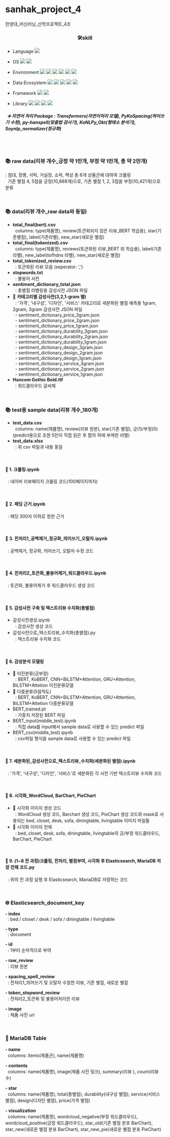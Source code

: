 # sanhak_project_4
한양대_머신러닝_산학프로젝트_4조


### <div align=center>🛠skill</div>
- Language <img src="https://img.shields.io/badge/Python-3776AB?style=plastic&logo=Python&logoColor=white"> 

- OS <img src="https://img.shields.io/badge/Linux-FCC624?style=plastic&logo=Linux&logoColor=white"> <img src="https://img.shields.io/badge/CentOS-262577?style=plastic&logo=CentOS&logoColor=white">

- Environment <img src="https://img.shields.io/badge/Google Colab-F9AB00?style=plastic&logo=Google Colab&logoColor=white"> <img src="https://img.shields.io/badge/Jupyter-F37626?style=plastic&logo=Jupyter&logoColor=white"> <img src="https://img.shields.io/badge/NVIDIA-76B900?style=plastic&logo=NVIDIA&logoColor=white"> <img src="https://img.shields.io/badge/Visual Studio Code-007ACC?style=plastic&logo=Visual Studio Code&logoColor=white"> <img src="https://img.shields.io/badge/Microsoft Azure-0078D4?style=plastic&logo=Microsoft Azure&logoColor=white"> <img src="https://img.shields.io/badge/VirtualBox-183A61?style=plastic&logo=VirtualBox&logoColor=white">

- Data Ecosystem <img src="https://img.shields.io/badge/Grafana-F46800?style=plastic&logo=Grafana&logoColor=white"> <img src="https://img.shields.io/badge/Prometheus-E6522C?style=plastic&logo=Prometheus&logoColor=white"> <img src="https://img.shields.io/badge/Elasticsearch-005571?style=plastic&logo=Elasticsearch&logoColor=white"> <img src="https://img.shields.io/badge/Logstash-005571?style=plastic&logo=Logstash&logoColor=white"> <img src="https://img.shields.io/badge/MariaDB-003545?style=plastic&logo=MariaDB&logoColor=white">

- Framework <img src="https://img.shields.io/badge/Keras-D00000?style=plastic&logo=Keras&logoColor=white"> <img src="https://img.shields.io/badge/Django-092E20?style=plastic&logo=Django&logoColor=white"> 

- Library <img src="https://img.shields.io/badge/scikit learn-F7931E?style=plastic&logo=scikit learn&logoColor=white">  <img src="https://img.shields.io/badge/Selenium-43B02A?style=plastic&logo=Selenium&logoColor=white"> <img src="https://img.shields.io/badge/NumPy-013243?style=plastic&logo=NumPy&logoColor=white"> <img src="https://img.shields.io/badge/pandas-150458?style=plastic&logo=pandas&logoColor=white"> <br/>

##### &nbsp; ➕ 자연어 처리 Package : Transformers(자연어처리 모델), PyKoSpacing(띄어쓰기 수정), py-hanspell(맞춤법 검사기), KoNLPy_Okt(형태소 분석기), Soynlp_normalizer(정규화) 
<br/>
<br/>


### 📚 raw data(리뷰 개수_긍정 약 1만개, 부정 약 1만개, 총 약 2만개)  
  : 침대, 장롱, 식탁, 거실장, 소파, 책상 총 6개 상품군에 대하여 크롤링 <br/>
&nbsp;  기존 별점 4, 5점을 긍정(10,888개)으로, 기존 별점 1, 2, 3점을 부정(10,421개)으로 분류

<br/>

### 📚 data(리뷰 개수_raw data와 동일)
  - **total_final(bert).csv** <br/>
&nbsp;  columns: type(제품명), review(토큰화되지 않은 리뷰_BERT 학습용), star(기존별점), label(기존라벨), new_star(새로운 별점)
  - **total_final(tokenized).csv** <br/>
&nbsp;  columns: type(제품명), reviews(토큰화된 리뷰_BERT 외 학습용), label(기존라벨), new_label(tofhdns 라벨), new_star(새로운 별점)
  - **total_tokenized_review.csv** <br/>
&nbsp;  : 토큰화된 리뷰 모음 (seperator: ',')
  - **stopwords.txt** <br/>
&nbsp;  : 불용어 사전
  - **sentiment_dictionary_total.json** <br/>
&nbsp;  : 총별점 라벨링용 감성사전 JSON 파일
  - 📁 **카테고리별 감성사전(3,2,1-gram 별)** <br/>
&nbsp;  : '가격', '내구성', '디자인', '서비스' 카테고리로 세분화된 별점 예측용 1gram, 2gram, 3gram 감성사전 JSON 파일<br/>
&nbsp;&nbsp;- sentiment_dictionary_price_3gram.json<br/>
&nbsp;&nbsp;- sentiment_dictionary_price_2gram.json<br/>
&nbsp;&nbsp;- sentiment_dictionary_price_1gram.json<br/>
&nbsp;&nbsp;- sentiment_dictionary_durability_3gram.json<br/>
&nbsp;&nbsp;- sentiment_dictionary_durability_2gram.json<br/>
&nbsp;&nbsp;- sentiment_dictionary_durability_1gram.json<br/>
&nbsp;&nbsp;- sentiment_dictionary_design_3gram.json<br/>
&nbsp;&nbsp;- sentiment_dictionary_design_2gram.json<br/>
&nbsp;&nbsp;- sentiment_dictionary_design_1gram.json<br/>
&nbsp;&nbsp;- sentiment_dictionary_service_3gram.json<br/>
&nbsp;&nbsp;- sentiment_dictionary_service_2gram.json<br/>
&nbsp;&nbsp;- sentiment_dictionary_service_1gram.json<br/>
  - **Hancom Gothic Bold.ttf** <br/>
&nbsp;  : 워드클라우드 글씨체



<br/>

### 📚 test용 sample data(리뷰 개수_180개)
  - **test_data.csv** <br/>
&nbsp;  columns: name(제품명), review(리뷰 원본), star(기존 별점), 긍(1)/부정(0)(predict용으로 조원 5인이 직접 읽은 후 합의 하에 부여한 라벨)
  - **test_data.xlsx** <br/>
&nbsp;  : 위 csv 파일과 내용 동일   
   
<br/>

#### 📄 1. 크롤링.ipynb
&nbsp;   : 네이버 리뷰페이지 크롤링 코드(100페이지까지)
  
  
<br/>  

#### 📄 2. 패딩 근거.ipynb
&nbsp;   : 패딩 300자 이하로 정한 근거
  
  
<br/> 

#### 📄 3. 전처리1_공백제거_정규화_띄어쓰기_오탈자.ipynb
&nbsp;   : 공백제거, 정규화, 띄어쓰기, 오탈자 수정 코드
  
  
<br/>  

#### 📄 4. 전처리2_토큰화_불용어제거_워드클라우드.ipynb
&nbsp;   : 토큰화, 불용어제거 후 워드클라우드 생성 코드<br/>
  
  
<br/>  

#### 📁 5. 감성사전 구축 및 텍스트리뷰 수치화(총별점)
  - 감성사전생성.ipynb<br/> 
&nbsp;  : 감성사전 생성 코드 
  - 감성사전으로_텍스트리뷰_수치화(총별점).py<br/>
&nbsp;  : 텍스트리뷰 수치화 코드 

    
<br/>   

#### 📁 6. 감성분석 모델링
  - 📂 이진분류(긍부정)<br/>
&nbsp;  : BERT, KoBERT, CNN+BiLSTM+Attention, GRU+Attention, BiLSTM+Attetion 이진분류모델
  - 📂 다중분류(5점척도)<br/>
&nbsp;  : BERT, KoBERT, CNN+BiLSTM+Attention, GRU+Attention, BiLSTM+Attetion 다중분류모델
  - BERT_trained.pt<br/> 
&nbsp;  : 가중치 저장된 BERT 파일    
  - BERT_input(middle_test).ipynb<br/>
&nbsp;  : 직접 data를 input해서 sample data로 사용할 수 있는 predict 파일
  - BERT_csv(middle_test).ipynb<br/> 
&nbsp;  : csv파일 형식을 sample data로 사용할 수 있는 predict 파일 <br/>


<br/>

#### 📄 7. 세분화된_감성사전으로_텍스트리뷰_수치화(세분화된 별점).ipynb <br/> 
&nbsp;   : '가격', '내구성', '디자인', '서비스'로 세분화된 각 사전 기반 텍스트리뷰 수치화 코드
    

<br/>

#### 📁 8. 시각화_WordCloud, BarChart, PieChart <br/>
  - 📂 시각화 이미지 생성 코드 <br/>
&nbsp;  : WordCloud 생성 코드, Barchart 생성 코드, PieChart 생성 코드와 mask로 사용되는 bed, closet, desk, sofa, diningtable, livingtable 이미지 파일들 
  - 📂 시각화 이미지 전체 <br/>
&nbsp;  : bed, closet, desk, sofa, diningtable, livingtable의 긍/부정 워드클라우드, BarChart, PieChart


<br/>

#### 📄 9. (1~8 전 과정)크롤링, 전처리, 별점부여, 시각화 후 Elasticsearch, MariaDB 저장 전체 코드.py <br/>
&nbsp;  : 위의 전 과정 실행 후 Elasticsearch, MariaDB로 저장하는 코드
 
  
<br/>

### 🌐 Elasticsearch_document_key
**- index**<br/>
&nbsp;  : bed / closet / desk / sofa / diningtable / livingtable
 
**- type**<br/>
&nbsp;  : document
  
**- id**<br/>
&nbsp;  : 1부터 순차적으로 부여

**- raw_review**<br/>
&nbsp;  : 리뷰 원본

**- spacing_spell_review**<br/>
&nbsp;  : 전처리1_띄어쓰기 및 오탈자 수정한 리뷰, 기존 별점, 새로운 별점
  
**- token_stopword_review**<br/>
&nbsp;  : 전처리2_토큰화 및 불용어처리한 리뷰
  
**- image**<br/>
&nbsp;  : 제품 사진 url
  
<br/>

### 🦈 MariaDB Table
**- name** <br/>
&nbsp;  columns: items(제품군), name(제품명)
   
**- contents**<br/>
&nbsp;  columns: name(제품명), image(제품 사진 링크), summary(리뷰 ), count(리뷰수)

**- star**<br/>
&nbsp;  columns: name(제품명), total(총별점), durability(내구성 별점), service(서비스 별점), design(디자인 별점),   price(가격 별점)

**- visualization**<br/>
&nbsp;  columns: name(제품명), wordcloud_negative(부정 워드클라우드), wordcloud_positive(긍정 워드클라우드), star_old(기존 별점 분포 BarChart), star_new(새로운 별점 분포 BarChart), star_new_pie(새로운 별점 분포 PieChart)

